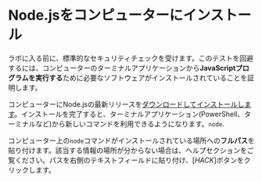 # Node.jsをコンピューターにインストール

ラボに入る前に、標準的なセキュリティチェックを受けます。このテストを回避するには、コンピューターのターミナルアプリケーションから**JavaScriptプログラムを実行する**ために必要なソフトウェアがインストールされていることを証明します。

コンピューターにNode.jsの最新リリースを[ダウンロードしてインストールします](https://www.nodejs.org)。インストールを完了すると、ターミナルアプリケーション(PowerShell、ターミナルなど)から新しいコマンドを利用できるようになります。`node`.

コンピューター上の`node`コマンドがインストールされている場所への**フルパス**を貼り付けます。該当する情報の場所が分からない場合は、ヘルプセクションをご覧ください。パスを右側のテキストフィールドに貼り付け、[*HACK*]ボタンをクリックします。